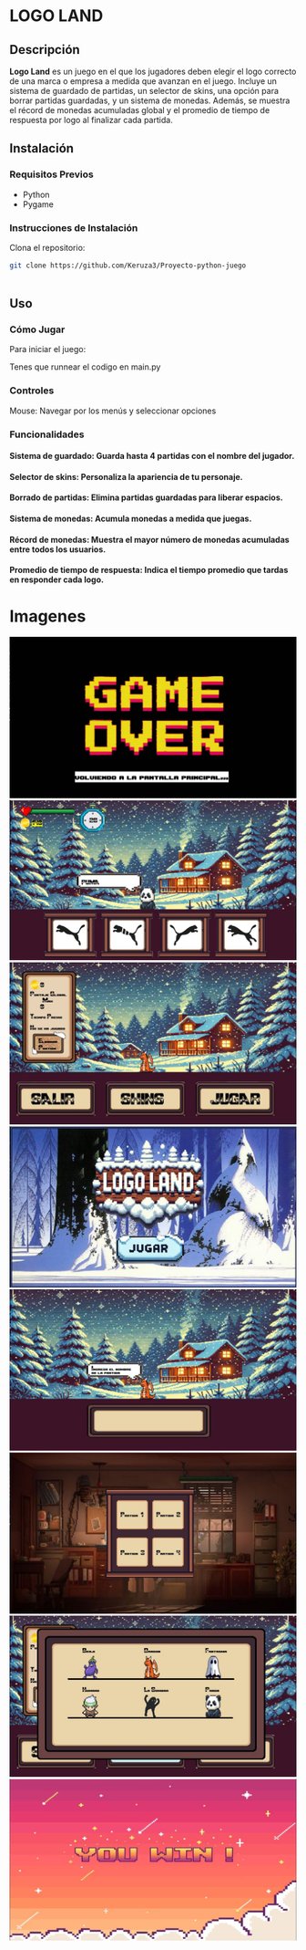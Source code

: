 # LOGO LAND

## Descripción
**Logo Land** es un juego en el que los jugadores deben elegir el logo correcto de una marca o empresa a medida que avanzan en el juego. Incluye un sistema de guardado de partidas, un selector de skins, una opción para borrar partidas guardadas, y un sistema de monedas. Además, se muestra el récord de monedas acumuladas global y el promedio de tiempo de respuesta por logo al finalizar cada partida.

## Instalación
### Requisitos Previos
- Python
- Pygame

### Instrucciones de Instalación
Clona el repositorio:
   ```bash
   git clone https://github.com/Keruza3/Proyecto-python-juego
    
  ```
## Uso
### Cómo Jugar

Para iniciar el juego:

Tenes que runnear el codigo en main.py

### Controles

Mouse: Navegar por los menús y seleccionar opciones
### Funcionalidades

#### Sistema de guardado: Guarda hasta 4 partidas con el nombre del jugador.
#### Selector de skins: Personaliza la apariencia de tu personaje.
#### Borrado de partidas: Elimina partidas guardadas para liberar espacios.
#### Sistema de monedas: Acumula monedas a medida que juegas.
#### Récord de monedas: Muestra el mayor número de monedas acumuladas entre todos los usuarios.
#### Promedio de tiempo de respuesta: Indica el tiempo promedio que tardas en responder cada logo.

# Imagenes

![Game Over](imagenes/fotos_readme/game_over.jpg)
![Gameplay](imagenes/fotos_readme/gameplay.jpg)
![Menu Juego](imagenes/fotos_readme/menu_juego.jpg)
![Menu Principal](imagenes/fotos_readme/menu_principal.jpg)
![Nombre de Partida](imagenes/fotos_readme/Nombre_de_partida.jpg)
![Selector de Partidas](imagenes/fotos_readme/Selector_de_partidas.jpg)
![Selector de Skins](imagenes/fotos_readme/selector_de_skins.jpg)
![You Win](imagenes/fotos_readme/you_win.jpg)
